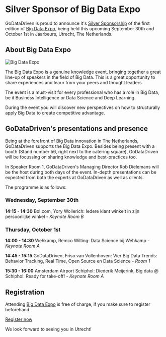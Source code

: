 # Silver Sponsor of Big Data Expo

GoDataDriven is proud to announce it's [Silver Sponsorship](http://www.bigdata-expo.nl/nl/partners/silver/godatadriven) of the first edition of [Big Data Expo](http://www.bigdata-expo.nl), being held this upcoming September 30th and October 1st in Jaarbeurs, Utrecht, The Netherlands.

## About Big Data Expo
![Big Data Expo](static/images/bigdataexpo.jpg)

The Big Data Expo is a genuine knowledge event, bringing together a great line-up of speakers in the field of Big Data. This is a great opportunity to share experiences and learn from your peers and thought leaders.

The event is a must-visit for every professional who has a role in Big Data, be it Business Intelligence or Data Science and Deep Learning.

During the event you will discover new perspectives on how to structurally apply Big Data to create competitive advantage.

## GoDataDriven's presentations and presence
Being at the forefront of Big Data innovation in The Netherlands, GoDataDriven supports the Big Data Expo. Besides being present with a booth (Stand number 56, right next to the catering square), GoDataDriven will be focussing on sharing knowledge and best-practices too.

In Speaker Room 1, GoDataDriven's Managing Director Rob Dielemans will be the host during both days of the event. In-depth presentations can be expected from both the experts at GoDataDriven as well as clients.

The programme is as follows:
### Wednesday, September 30th
**14:15 - 14:30** Bol.com, Yory Wollerich: Iedere klant winkelt in zijn persoonlijke winkel - *Keynote Room B*

### Thursday, October 1st
**14:00 - 14:30** Wehkamp, Remco Wilting: Data Science bij Wehkamp - *Keynote Room A*

**14:45 - 15:15** GoDataDriven, Friso van Vollenhoven: Vier Big Data Trends: Behavior Tracking, Real Time, Open Source en Data Science - *Room 1*

**15:30 - 16:00** Amsterdam Airport Schiphol: Diederik Meijerink, Big data @ Schiphol: Ready for take-off! - *Keynote Room A*

## Registration

Attending [Big Data Expo](http://www.bigdata-expo.nl) is free of charge, if you make sure to register beforehand.

[Register now](https://registration.n200.com/survey/0dc1blnl1tpxk/register?actioncode=NTWO000012FGR)

We look forward to seeing you in Utrecht!
